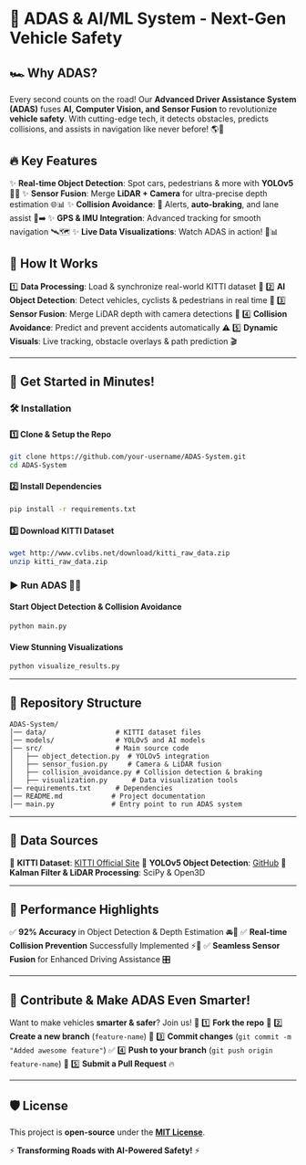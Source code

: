 # 🚀 ADAS & AI/ML System - Next-Gen Vehicle Safety

## 🏎️ Why ADAS?
Every second counts on the road! Our **Advanced Driver Assistance System (ADAS)** fuses **AI, Computer Vision, and Sensor Fusion** to revolutionize **vehicle safety**. With cutting-edge tech, it detects obstacles, predicts collisions, and assists in navigation like never before! 🌎🚦

## 🔥 Key Features
✨ **Real-time Object Detection**: Spot cars, pedestrians & more with **YOLOv5** 📸🚗
✨ **Sensor Fusion**: Merge **LiDAR + Camera** for ultra-precise depth estimation 🌐📊
✨ **Collision Avoidance**: 🚨 Alerts, **auto-braking**, and lane assist 🛑➡️
✨ **GPS & IMU Integration**: Advanced tracking for smooth navigation 🛰️🗺️
✨ **Live Data Visualizations**: Watch ADAS in action! 🎥📊

## 🏁 How It Works
1️⃣ **Data Processing**: Load & synchronize real-world KITTI dataset 📂
2️⃣ **AI Object Detection**: Detect vehicles, cyclists & pedestrians in real time 🤖
3️⃣ **Sensor Fusion**: Merge LiDAR depth with camera detections 🔄
4️⃣ **Collision Avoidance**: Predict and prevent accidents automatically ⚠️
5️⃣ **Dynamic Visuals**: Live tracking, obstacle overlays & path prediction 🎬

---
## 🚀 Get Started in Minutes!
### 🛠️ Installation
#### **1️⃣ Clone & Setup the Repo**
```bash
git clone https://github.com/your-username/ADAS-System.git
cd ADAS-System
```
#### **2️⃣ Install Dependencies**
```bash
pip install -r requirements.txt
```
#### **3️⃣ Download KITTI Dataset**
```bash
wget http://www.cvlibs.net/download/kitti_raw_data.zip
unzip kitti_raw_data.zip
```

### ▶️ Run ADAS 🚗💨
#### **Start Object Detection & Collision Avoidance**
```bash
python main.py
```
#### **View Stunning Visualizations**
```bash
python visualize_results.py
```

---
## 📁 Repository Structure
```
ADAS-System/
│── data/                 # KITTI dataset files
│── models/               # YOLOv5 and AI models
│── src/                  # Main source code
│   ├── object_detection.py  # YOLOv5 integration
│   ├── sensor_fusion.py     # Camera & LiDAR fusion
│   ├── collision_avoidance.py # Collision detection & braking
│   ├── visualization.py      # Data visualization tools
│── requirements.txt      # Dependencies
│── README.md            # Project documentation
│── main.py              # Entry point to run ADAS system
```

---
## 📡 Data Sources
📌 **KITTI Dataset**: [KITTI Official Site](http://www.cvlibs.net/datasets/kitti/)
📌 **YOLOv5 Object Detection**: [GitHub](https://github.com/ultralytics/yolov5)
📌 **Kalman Filter & LiDAR Processing**: SciPy & Open3D

---
## 🌟 Performance Highlights
✅ **92% Accuracy** in Object Detection & Depth Estimation 🚘🎯
✅ **Real-time Collision Prevention** Successfully Implemented ⚡🛑
✅ **Seamless Sensor Fusion** for Enhanced Driving Assistance 🎛️

---
## 🤝 Contribute & Make ADAS Even Smarter!
Want to make vehicles **smarter & safer**? Join us! 🚀
1️⃣ **Fork the repo** 🔄
2️⃣ **Create a new branch** (`feature-name`) 🌿
3️⃣ **Commit changes** (`git commit -m "Added awesome feature"`) ✅
4️⃣ **Push to your branch** (`git push origin feature-name`) 🚀
5️⃣ **Submit a Pull Request** 🔥

---
## 🛡️ License
This project is **open-source** under the **[MIT License](https://opensource.org/licenses/MIT)**.
 
⚡ **Transforming Roads with AI-Powered Safety!** ⚡

